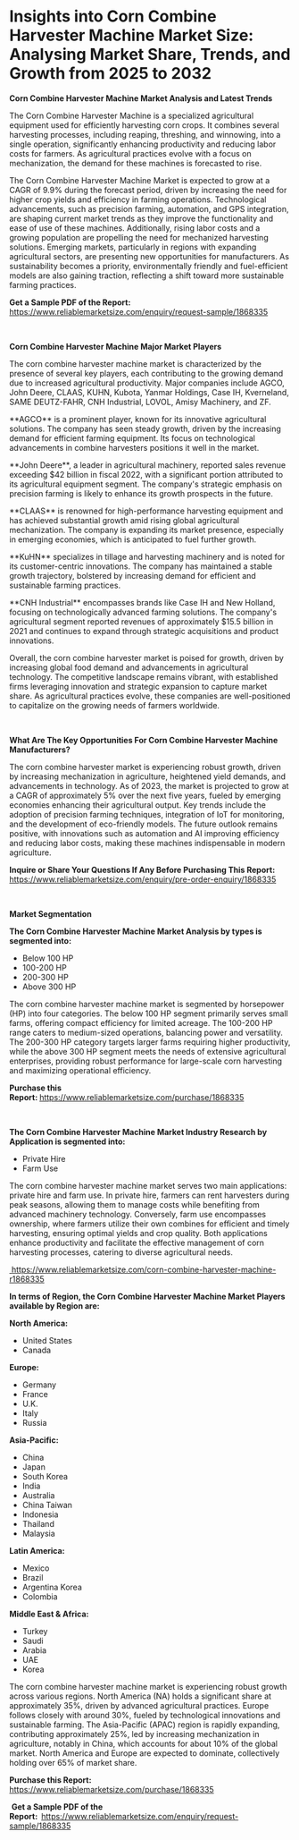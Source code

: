 <p><h1>Insights into Corn Combine Harvester Machine Market Size: Analysing Market Share, Trends, and Growth from 2025 to 2032</h1></p><p><strong>Corn Combine Harvester Machine Market Analysis and Latest Trends</strong></p>
<p><p>The Corn Combine Harvester Machine is a specialized agricultural equipment used for efficiently harvesting corn crops. It combines several harvesting processes, including reaping, threshing, and winnowing, into a single operation, significantly enhancing productivity and reducing labor costs for farmers. As agricultural practices evolve with a focus on mechanization, the demand for these machines is forecasted to rise.</p><p>The Corn Combine Harvester Machine Market is expected to grow at a CAGR of 9.9% during the forecast period, driven by increasing the need for higher crop yields and efficiency in farming operations. Technological advancements, such as precision farming, automation, and GPS integration, are shaping current market trends as they improve the functionality and ease of use of these machines. Additionally, rising labor costs and a growing population are propelling the need for mechanized harvesting solutions. Emerging markets, particularly in regions with expanding agricultural sectors, are presenting new opportunities for manufacturers. As sustainability becomes a priority, environmentally friendly and fuel-efficient models are also gaining traction, reflecting a shift toward more sustainable farming practices.</p></p>
<p><strong>Get a Sample PDF of the Report:&nbsp;</strong> <a href="https://www.reliablemarketsize.com/enquiry/request-sample/1868335?utm_campaign=2444&utm_medium=2&utm_source=Github&utm_content=ia&utm_term=12042025&utm_id=corn-combine-harvester-machine">https://www.reliablemarketsize.com/enquiry/request-sample/1868335</a></p>
<p>&nbsp;</p>
<p><strong>Corn Combine Harvester Machine Major Market Players</strong></p>
<p><p>The corn combine harvester machine market is characterized by the presence of several key players, each contributing to the growing demand due to increased agricultural productivity. Major companies include AGCO, John Deere, CLAAS, KUHN, Kubota, Yanmar Holdings, Case IH, Kverneland, SAME DEUTZ-FAHR, CNH Industrial, LOVOL, Amisy Machinery, and ZF.</p><p>**AGCO** is a prominent player, known for its innovative agricultural solutions. The company has seen steady growth, driven by the increasing demand for efficient farming equipment. Its focus on technological advancements in combine harvesters positions it well in the market.</p><p>**John Deere**, a leader in agricultural machinery, reported sales revenue exceeding $42 billion in fiscal 2022, with a significant portion attributed to its agricultural equipment segment. The company's strategic emphasis on precision farming is likely to enhance its growth prospects in the future.</p><p>**CLAAS** is renowned for high-performance harvesting equipment and has achieved substantial growth amid rising global agricultural mechanization. The company is expanding its market presence, especially in emerging economies, which is anticipated to fuel further growth.</p><p>**KuHN** specializes in tillage and harvesting machinery and is noted for its customer-centric innovations. The company has maintained a stable growth trajectory, bolstered by increasing demand for efficient and sustainable farming practices.</p><p>**CNH Industrial** encompasses brands like Case IH and New Holland, focusing on technologically advanced farming solutions. The company's agricultural segment reported revenues of approximately $15.5 billion in 2021 and continues to expand through strategic acquisitions and product innovations.</p><p>Overall, the corn combine harvester market is poised for growth, driven by increasing global food demand and advancements in agricultural technology. The competitive landscape remains vibrant, with established firms leveraging innovation and strategic expansion to capture market share. As agricultural practices evolve, these companies are well-positioned to capitalize on the growing needs of farmers worldwide.</p></p>
<p>&nbsp;</p>
<p><strong>What Are The Key Opportunities For Corn Combine Harvester Machine Manufacturers?</strong></p>
<p><p>The corn combine harvester market is experiencing robust growth, driven by increasing mechanization in agriculture, heightened yield demands, and advancements in technology. As of 2023, the market is projected to grow at a CAGR of approximately 5% over the next five years, fueled by emerging economies enhancing their agricultural output. Key trends include the adoption of precision farming techniques, integration of IoT for monitoring, and the development of eco-friendly models. The future outlook remains positive, with innovations such as automation and AI improving efficiency and reducing labor costs, making these machines indispensable in modern agriculture.</p></p>
<p><strong>Inquire or Share Your Questions If Any Before Purchasing This Report:</strong> <a href="https://www.reliablemarketsize.com/enquiry/pre-order-enquiry/1868335?utm_campaign=2444&utm_medium=2&utm_source=Github&utm_content=ia&utm_term=12042025&utm_id=corn-combine-harvester-machine">https://www.reliablemarketsize.com/enquiry/pre-order-enquiry/1868335</a></p>
<p>&nbsp;</p>
<p><strong>Market Segmentation</strong></p>
<p><strong>The Corn Combine Harvester Machine Market Analysis by types is segmented into:</strong></p>
<p><ul><li>Below 100 HP</li><li>100-200 HP</li><li>200-300 HP</li><li>Above 300 HP</li></ul></p>
<p><p>The corn combine harvester machine market is segmented by horsepower (HP) into four categories. The below 100 HP segment primarily serves small farms, offering compact efficiency for limited acreage. The 100-200 HP range caters to medium-sized operations, balancing power and versatility. The 200-300 HP category targets larger farms requiring higher productivity, while the above 300 HP segment meets the needs of extensive agricultural enterprises, providing robust performance for large-scale corn harvesting and maximizing operational efficiency.</p></p>
<p><strong>Purchase this Report:&nbsp;</strong><a href="https://www.reliablemarketsize.com/purchase/1868335?utm_campaign=2444&utm_medium=2&utm_source=Github&utm_content=ia&utm_term=12042025&utm_id=corn-combine-harvester-machine">https://www.reliablemarketsize.com/purchase/1868335</a></p>
<p>&nbsp;</p>
<p><strong>The Corn Combine Harvester Machine Market Industry Research by Application is segmented into:</strong></p>
<p><ul><li>Private Hire</li><li>Farm Use</li></ul></p>
<p><p>The corn combine harvester machine market serves two main applications: private hire and farm use. In private hire, farmers can rent harvesters during peak seasons, allowing them to manage costs while benefiting from advanced machinery technology. Conversely, farm use encompasses ownership, where farmers utilize their own combines for efficient and timely harvesting, ensuring optimal yields and crop quality. Both applications enhance productivity and facilitate the effective management of corn harvesting processes, catering to diverse agricultural needs.</p></p>
<p><a href="https://www.reliablemarketsize.com/corn-combine-harvester-machine-r1868335?utm_campaign=2444&utm_medium=2&utm_source=Github&utm_content=ia&utm_term=12042025&utm_id=corn-combine-harvester-machine">&nbsp;https://www.reliablemarketsize.com/corn-combine-harvester-machine-r1868335</a></p>
<p><strong>In terms of Region, the Corn Combine Harvester Machine Market Players available by Region are:</strong></p>
<p>
    <p> <strong> North America: </strong>
        <ul>
            <li>United States</li>
            <li>Canada</li>
        </ul>
        </p> 
    <p> <strong> Europe: </strong>
        <ul>
            <li>Germany</li>
            <li>France</li>
            <li>U.K.</li>
            <li>Italy</li>
            <li>Russia</li>
        </ul>
        </p> 
    <p> <strong> Asia-Pacific: </strong>
        <ul>
            <li>China</li>
            <li>Japan</li>
            <li>South Korea</li>
            <li>India</li>
            <li>Australia</li>
            <li>China Taiwan</li>
            <li>Indonesia</li>
            <li>Thailand</li>
            <li>Malaysia</li>
        </ul>
        </p> 
    <p> <strong> Latin America: </strong>
        <ul>
            <li>Mexico</li>
            <li>Brazil</li>
            <li>Argentina Korea</li>
            <li>Colombia</li>
        </ul>
        </p> 
    <p> <strong> Middle East & Africa: </strong>
        <ul>
            <li>Turkey</li>
            <li>Saudi</li>
            <li>Arabia</li>
            <li>UAE</li>
            <li>Korea</li>
        </ul>
    </p>
    </p>
<p><p>The corn combine harvester machine market is experiencing robust growth across various regions. North America (NA) holds a significant share at approximately 35%, driven by advanced agricultural practices. Europe follows closely with around 30%, fueled by technological innovations and sustainable farming. The Asia-Pacific (APAC) region is rapidly expanding, contributing approximately 25%, led by increasing mechanization in agriculture, notably in China, which accounts for about 10% of the global market. North America and Europe are expected to dominate, collectively holding over 65% of market share.</p></p>
<p><strong>Purchase this Report: </strong><a href="https://www.reliablemarketsize.com/purchase/1868335?utm_campaign=2444&utm_medium=2&utm_source=Github&utm_content=ia&utm_term=12042025&utm_id=corn-combine-harvester-machine">https://www.reliablemarketsize.com/purchase/1868335</a></p>
<p>&nbsp;<strong>Get a Sample PDF of the Report:&nbsp;&nbsp;</strong><a href="https://www.reliablemarketsize.com/enquiry/request-sample/1868335?utm_campaign=2444&utm_medium=2&utm_source=Github&utm_content=ia&utm_term=12042025&utm_id=corn-combine-harvester-machine">https://www.reliablemarketsize.com/enquiry/request-sample/1868335</a></p>
<p><strong></strong></p>
<p><p></p><p></p><p></p></p>